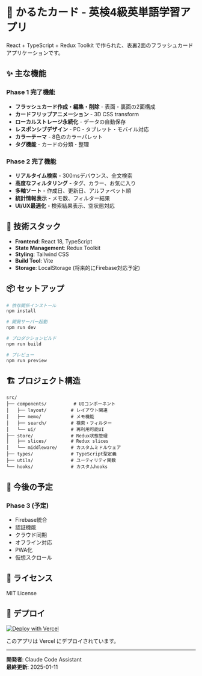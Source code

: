 # 🎴 かるたカード - 英検4級英単語学習アプリ

React + TypeScript + Redux Toolkit で作られた、表裏2面のフラッシュカードアプリケーションです。

## ✨ 主な機能

### Phase 1 完了機能
- **フラッシュカード作成・編集・削除** - 表面・裏面の2面構成
- **カードフリップアニメーション** - 3D CSS transform
- **ローカルストレージ永続化** - データの自動保存
- **レスポンシブデザイン** - PC・タブレット・モバイル対応
- **カラーテーマ** - 8色のカラーパレット
- **タグ機能** - カードの分類・整理

### Phase 2 完了機能
- **リアルタイム検索** - 300msデバウンス、全文検索
- **高度なフィルタリング** - タグ、カラー、お気に入り
- **多軸ソート** - 作成日、更新日、アルファベット順
- **統計情報表示** - メモ数、フィルター結果
- **UI/UX最適化** - 検索結果表示、空状態対応

## 🚀 技術スタック

- **Frontend**: React 18, TypeScript
- **State Management**: Redux Toolkit
- **Styling**: Tailwind CSS
- **Build Tool**: Vite
- **Storage**: LocalStorage (将来的にFirebase対応予定)

## 📦 セットアップ

```bash
# 依存関係インストール
npm install

# 開発サーバー起動
npm run dev

# プロダクションビルド
npm run build

# プレビュー
npm run preview
```

## 🏗️ プロジェクト構造

```
src/
├── components/          # UIコンポーネント
│   ├── layout/         # レイアウト関連
│   ├── memo/           # メモ機能
│   ├── search/         # 検索・フィルター
│   └── ui/             # 再利用可能UI
├── store/              # Redux状態管理
│   ├── slices/         # Redux slices
│   └── middleware/     # カスタムミドルウェア
├── types/              # TypeScript型定義
├── utils/              # ユーティリティ関数
└── hooks/              # カスタムhooks
```

## 🎯 今後の予定

### Phase 3 (予定)
- Firebase統合
- 認証機能
- クラウド同期
- オフライン対応
- PWA化
- 仮想スクロール

## 📝 ライセンス

MIT License

## 🔗 デプロイ

[![Deploy with Vercel](https://vercel.com/button)](https://vercel.com)

このアプリは Vercel にデプロイされています。

---

**開発者**: Claude Code Assistant  
**最終更新**: 2025-01-11